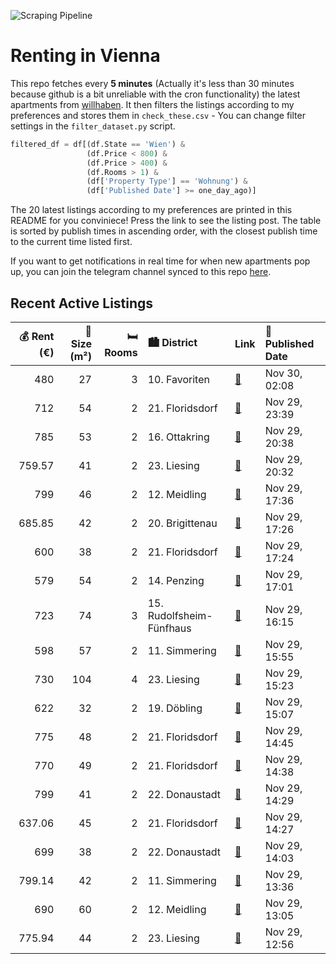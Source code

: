 ![Scraping Pipeline](https://github.com/AthomsG/renting-in-vienna/actions/workflows/run_pipeline.yml/badge.svg)


# Renting in Vienna

This repo fetches every **5 minutes** (Actually it's less than 30 minutes because github is a bit unreliable with the cron functionality) the latest apartments from [willhaben](https://www.willhaben.at/).
It then filters the listings according to my preferences and stores them in `check_these.csv` - You can change filter settings in the `filter_dataset.py` script.

```python
filtered_df = df[(df.State == 'Wien') & 
                 (df.Price < 800) &
                 (df.Price > 400) &
                 (df.Rooms > 1) &
                 (df['Property Type'] == 'Wohnung') &
                 (df['Published Date'] >= one_day_ago)]
```

The 20 latest listings according to my preferences are printed in this README for you conviniece! Press the link to see the listing post.
The table is sorted by publish times in ascending order, with the closest publish time to the current time listed first.

If you want to get notifications in real time for when new apartments pop up, you can join the telegram channel synced to this repo [here](https://t.me/+1HPAYOf5BSsyNTlk).

## Recent Active Listings

|   💰 Rent (€) |   📏 Size (m²) |   🛏️ Rooms | 🏙️ District              | Link                                                                                                                                                                                                                                | 📅 Published Date   |
|-------------:|--------------:|-----------:|:-------------------------|:------------------------------------------------------------------------------------------------------------------------------------------------------------------------------------------------------------------------------------|:-------------------|
|       480    |            27 |          3 | 10. Favoriten            | [🔗](https://www.willhaben.at/iad/immobilien/d/mietwohnungen/wien/wien-1100-favoriten/gem%C3%BCtliche-garconniere-%21-ideal-f%C3%BCr-singles%21-wird-frisch-gereinigt-%C3%BCbergeben%21-1035778997/)                                 | Nov 30, 02:08      |
|       712    |            54 |          2 | 21. Floridsdorf          | [🔗](https://www.willhaben.at/iad/immobilien/d/mietwohnungen/wien/wien-1210-floridsdorf/2-zimmer-wohnung-1381637617/)                                                                                                                | Nov 29, 23:39      |
|       785    |            53 |          2 | 16. Ottakring            | [🔗](https://www.willhaben.at/iad/immobilien/d/mietwohnungen/wien/wien-1160-ottakring/helle-generalsanierte-2-zimmer-wohnung-%28top-12%29-1012451842/)                                                                               | Nov 29, 20:38      |
|       759.57 |            41 |          2 | 23. Liesing              | [🔗](https://www.willhaben.at/iad/immobilien/d/mietwohnungen/wien/wien-1230-liesing/miet-kauf%21---singlehit%21-2-zimmer-neubauwohnung-in-beliebter-wohngegend-liesing%60s---nahe-perchtholdsdorfer-heide-1095208325/)               | Nov 29, 20:32      |
|       799    |            46 |          2 | 12. Meidling             | [🔗](https://www.willhaben.at/iad/immobilien/d/mietwohnungen/wien/wien-1120-meidling/preiswerte-2-zimmerwohnung-mit-balkon-im-1.-og-im-gr%C3%BCner-umgebung-2009116743/)                                                             | Nov 29, 17:36      |
|       685.85 |            42 |          2 | 20. Brigittenau          | [🔗](https://www.willhaben.at/iad/immobilien/d/mietwohnungen/wien/wien-1200-brigittenau/%2Anatur-im-blick%2A-moderne-2-zimmer-wohnung-in-zentraler-lage-mit-u-bahn-anbindung-1722673767/)                                            | Nov 29, 17:26      |
|       600    |            38 |          2 | 21. Floridsdorf          | [🔗](https://www.willhaben.at/iad/immobilien/d/mietwohnungen/wien/wien-1210-floridsdorf/2-zimmer-wohnung-mit-abstellraum-1138754327/)                                                                                                | Nov 29, 17:24      |
|       579    |            54 |          2 | 14. Penzing              | [🔗](https://www.willhaben.at/iad/immobilien/d/mietwohnungen/wien/wien-1140-penzing/gemeinde-wohnung-922128962/)                                                                                                                     | Nov 29, 17:01      |
|       723    |            74 |          3 | 15. Rudolfsheim-Fünfhaus | [🔗](https://www.willhaben.at/iad/immobilien/d/mietwohnungen/wien/wien-1150-rudolfsheim-f%C3%BCnfhaus/wiener-wohnen-direktvergabe-mit-vormerkschein-1804395621/)                                                                     | Nov 29, 16:15      |
|       598    |            57 |          2 | 11. Simmering            | [🔗](https://www.willhaben.at/iad/immobilien/d/mietwohnungen/wien/wien-1110-simmering/provisionsfrei:-ruhiger-57m%C2%B2-altbau-mit-einbauk%C3%BCche-und-2-zimmern---u3-n%C3%A4he-2056154143/)                                        | Nov 29, 15:55      |
|       730    |           104 |          4 | 23. Liesing              | [🔗](https://www.willhaben.at/iad/immobilien/d/mietwohnungen/wien/wien-1230-liesing/gemeindewohnung-4-zimmer-104-qm-in-wien-liesing-1250855382/)                                                                                     | Nov 29, 15:23      |
|       622    |            32 |          2 | 19. Döbling              | [🔗](https://www.willhaben.at/iad/immobilien/d/mietwohnungen/wien/wien-1190-d%C3%B6bling/klein-sehr-fein-dachgeschoss-in-d%C3%B6bling.-privat%21-1431189775/)                                                                        | Nov 29, 15:07      |
|       775    |            48 |          2 | 21. Floridsdorf          | [🔗](https://www.willhaben.at/iad/immobilien/d/mietwohnungen/wien/wien-1210-floridsdorf/%22flori-flats%22:-mietkauf-in-floridsdorf---idyllisches-wohnen-in-heurigengegend-737461147/)                                                | Nov 29, 14:45      |
|       770    |            49 |          2 | 21. Floridsdorf          | [🔗](https://www.willhaben.at/iad/immobilien/d/mietwohnungen/wien/wien-1210-floridsdorf/stammersdorfer-wohnparadies:-mietwohnungen-mit-kaufoption-737459071/)                                                                        | Nov 29, 14:38      |
|       799    |            41 |          2 | 22. Donaustadt           | [🔗](https://www.willhaben.at/iad/immobilien/d/mietwohnungen/wien/wien-1220-donaustadt/sonnige-2-zimmer-mit-klimaanlage-und-terrassse-%7C-ruhelage-%7C-badeteich-hirschstetten-in-fu%C3%9Fn%C3%A4he-2003519689/)                     | Nov 29, 14:29      |
|       637.06 |            45 |          2 | 21. Floridsdorf          | [🔗](https://www.willhaben.at/iad/immobilien/d/mietwohnungen/wien/wien-1210-floridsdorf/1210-wien-leopoldauer-stra%C3%9Fe-top-12-45m%C2%B2-2-zimmer-fu%C3%9Fbodenheizung-einbauk%C3%BCche-balkon-2.-liftstock-erstbezug-2132158813/) | Nov 29, 14:27      |
|       699    |            38 |          2 | 22. Donaustadt           | [🔗](https://www.willhaben.at/iad/immobilien/d/mietwohnungen/wien/wien-1220-donaustadt/1220-wien---genochplatz---ab-1.02.2025---gepflegte-neubauwohnung-mit-komplettk%C3%BCche-1695343321/)                                          | Nov 29, 14:03      |
|       799.14 |            42 |          2 | 11. Simmering            | [🔗](https://www.willhaben.at/iad/immobilien/d/mietwohnungen/wien/wien-1110-simmering/winteraktion---erster-monat-mietfrei%21-moderne-2-zimmerwohnung-mit-balkon%21-1780493551/)                                                     | Nov 29, 13:36      |
|       690    |            60 |          2 | 12. Meidling             | [🔗](https://www.willhaben.at/iad/immobilien/d/mietwohnungen/wien/wien-1120-meidling/%2Aentz%C3%BCckender-neubau-in-hofruhelage%2A-1381779268/)                                                                                      | Nov 29, 13:05      |
|       775.94 |            44 |          2 | 23. Liesing              | [🔗](https://www.willhaben.at/iad/immobilien/d/mietwohnungen/wien/wien-1230-liesing/2--zimmer-neubauwohnung-inkl-k%C3%BCche-loggia-au%C3%9Fenfl%C3%A4che-und-kellerabteil---u6-siebenhirten-in-gehweite/-bg65-3-12-1191773339/)      | Nov 29, 12:56      |
